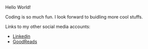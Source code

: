 Hello World!

Coding is so much fun. I look forward to buidling more cool stuffs.

Links to my other social media accounts:
- [Linkedin](https://www.linkedin.com/in/gavinzyyang/)
- [GoodReads](https://www.goodreads.com/gavinzyyang/)

